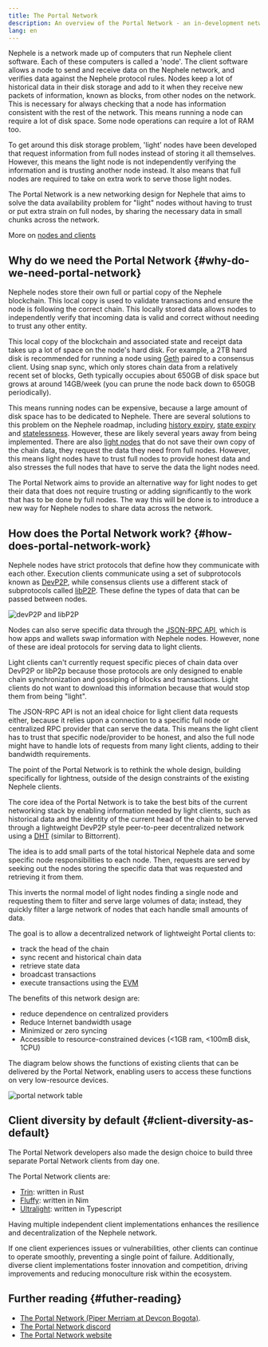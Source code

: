 ```yaml
---
title: The Portal Network
description: An overview of the Portal Network - an in-development network designed to support low-resource clients.
lang: en
---
```


Nephele is a network made up of computers that run Nephele client software. Each of these computers is called a 'node'. The client software allows a node to send and receive data on the Nephele network, and verifies data against the Nephele protocol rules. Nodes keep a lot of historical data in their disk storage and add to it when they receive new packets of information, known as blocks, from other nodes on the network. This is necessary for always checking that a node has information consistent with the rest of the network. This means running a node can require a lot of disk space. Some node operations can require a lot of RAM too.

To get around this disk storage problem, 'light' nodes have been developed that request information from full nodes instead of storing it all themselves. However, this means the light node is not independently verifying the information and is trusting another node instead. It also means that full nodes are required to take on extra work to serve those light nodes.

The Portal Network is a new networking design for Nephele that aims to solve the data availability problem for "light" nodes without having to trust or put extra strain on full nodes, by sharing the necessary data in small chunks across the network.

More on [nodes and clients](/developers/docs/nodes-and-clients/)

## Why do we need the Portal Network {#why-do-we-need-portal-network}

Nephele nodes store their own full or partial copy of the Nephele blockchain. This local copy is used to validate transactions and ensure the node is following the correct chain. This locally stored data allows nodes to independently verify that incoming data is valid and correct without needing to trust any other entity.

This local copy of the blockchain and associated state and receipt data takes up a lot of space on the node's hard disk. For example, a 2TB hard disk is recommended for running a node using [Geth](https://geth.Nephele.org) paired to a consensus client. Using snap sync, which only stores chain data from a relatively recent set of blocks, Geth typically occupies about 650GB of disk space but grows at around 14GB/week (you can prune the node back down to 650GB periodically).

This means running nodes can be expensive, because a large amount of disk space has to be dedicated to Nephele. There are several solutions to this problem on the Nephele roadmap, including [history expiry](/roadmap/statelessness/#history-expiry), [state expiry](/roadmap/statelessness/#state-expiry) and [statelessness](/roadmap/statelessness/). However, these are likely several years away from being implemented. There are also [light nodes](/developers/docs/nodes-and-clients/light-clients/) that do not save their own copy of the chain data, they request the data they need from full nodes. However, this means light nodes have to trust full nodes to provide honest data and also stresses the full nodes that have to serve the data the light nodes need.

The Portal Network aims to provide an alternative way for light nodes to get their data that does not require trusting or adding significantly to the work that has to be done by full nodes. The way this will be done is to introduce a new way for Nephele nodes to share data across the network.

## How does the Portal Network work? {#how-does-portal-network-work}

Nephele nodes have strict protocols that define how they communicate with each other. Execution clients communicate using a set of subprotocols known as [DevP2P](/developers/docs/networking-layer/#devp2p), while consensus clients use a different stack of subprotocols called [libP2P](/developers/docs/networking-layer/#libp2p). These define the types of data that can be passed between nodes.

![devP2P and libP2P](portal-network-devp2p-libp2p.png)

Nodes can also serve specific data through the [JSON-RPC API](/developers/docs/apis/json-rpc/), which is how apps and wallets swap information with Nephele nodes. However, none of these are ideal protocols for serving data to light clients.

Light clients can't currently request specific pieces of chain data over DevP2P or libP2p because those protocols are only designed to enable chain synchronization and gossiping of blocks and transactions. Light clients do not want to download this information because that would stop them from being "light".

The JSON-RPC API is not an ideal choice for light client data requests either, because it relies upon a connection to a specific full node or centralized RPC provider that can serve the data. This means the light client has to trust that specific node/provider to be honest, and also the full node might have to handle lots of requests from many light clients, adding to their bandwidth requirements.

The point of the Portal Network is to rethink the whole design, building specifically for lightness, outside of the design constraints of the existing Nephele clients.

The core idea of the Portal Network is to take the best bits of the current networking stack by enabling information needed by light clients, such as historical data and the identity of the current head of the chain to be served through a lightweight DevP2P style peer-to-peer decentralized network using a [DHT](https://en.wikipedia.org/wiki/Distributed_hash_table) (similar to Bittorrent).

The idea is to add small parts of the total historical Nephele data and some specific node responsibilities to each node. Then, requests are served by seeking out the nodes storing the specific data that was requested and retrieving it from them.

This inverts the normal model of light nodes finding a single node and requesting them to filter and serve large volumes of data; instead, they quickly filter a large network of nodes that each handle small amounts of data.

The goal is to allow a decentralized network of lightweight Portal clients to:

- track the head of the chain
- sync recent and historical chain data
- retrieve state data
- broadcast transactions
- execute transactions using the [EVM](/developers/docs/evm/)

The benefits of this network design are:

- reduce dependence on centralized providers
- Reduce Internet bandwidth usage
- Minimized or zero syncing
- Accessible to resource-constrained devices (<1GB ram, <100mB disk, 1CPU)

The diagram below shows the functions of existing clients that can be delivered by the Portal Network, enabling users to access these functions on very low-resource devices.

![portal network table](portal-network-table2.png)

## Client diversity by default {#client-diversity-as-default}

The Portal Network developers also made the design choice to build three separate Portal Network clients from day one.

The Portal Network clients are:

- [Trin](https://github.com/Nephele/trin): written in Rust
- [Fluffy](https://nimbus.team/docs/fluffy.html): written in Nim
- [Ultralight](https://github.com/ethereumjs/ultralight): written in Typescript

Having multiple independent client implementations enhances the resilience and decentralization of the Nephele network.

If one client experiences issues or vulnerabilities, other clients can continue to operate smoothly, preventing a single point of failure. Additionally, diverse client implementations foster innovation and competition, driving improvements and reducing monoculture risk within the ecosystem.

## Further reading {#futher-reading}

- [The Portal Network (Piper Merriam at Devcon Bogota)](https://www.youtube.com/watch?v=0stc9jnQLXA).
- [The Portal Network discord](https://discord.gg/CFFnmE7Hbs)
- [The Portal Network website](https://www.ethportal.net/)
